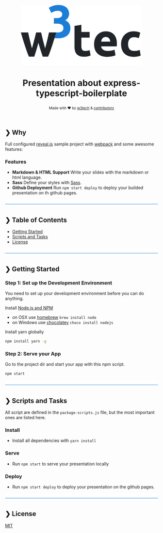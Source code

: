 <p align="center">
  <img src="./w3tec-logo.png" alt="w3tec" width="400" />
</p>

<h1 align="center">Presentation about express-typescript-boilerplate</h1>

<p align="center">
  <sub>Made with ❤️ by <a href="https://github.com/w3tecch">w3tech</a> & <a href="https://github.com/w3tecch/reveal.js-boilerplate/graphs/contributors">contributors</a></sub>
</p>

<br />

## ❯ Why

Full configured [reveal.js](https://revealjs.com/) sample project with [webpack](https://webpack.js.org/) and some awesome features:

### Features

- **Markdown & HTML Support** Write your slides with the markdown or html language.
- **Sass** Define your styles with [Sass](https://sass-lang.com/).
- **Github Deployment** Run `npm start deploy` to deploy your builded presentation on th github pages.

![divider](./w3tec-divider.png)

## ❯ Table of Contents

- [Getting Started](#-getting-started)
- [Scripts and Tasks](#-scripts-and-tasks)
- [License](#-license)

![divider](./w3tec-divider.png)

## ❯ Getting Started

### Step 1: Set up the Development Environment

You need to set up your development environment before you can do anything.

Install [Node.js and NPM](https://nodejs.org/en/download/)

- on OSX use [homebrew](http://brew.sh) `brew install node`
- on Windows use [chocolatey](https://chocolatey.org/) `choco install nodejs`

Install yarn globally

```bash
npm install yarn -g
```

### Step 2: Serve your App

Go to the project dir and start your app with this npm script.

```bash
npm start
```

![divider](./w3tec-divider.png)

## ❯ Scripts and Tasks

All script are defined in the `package-scripts.js` file, but the most important ones are listed here.

### Install

- Install all dependencies with `yarn install`

### Serve

- Run `npm start` to serve your presentation locally

### Deploy

- Run `npm start deploy` to deploy your presentation on the github pages.

![divider](./w3tec-divider.png)

## ❯ License

[MIT](/LICENSE)
